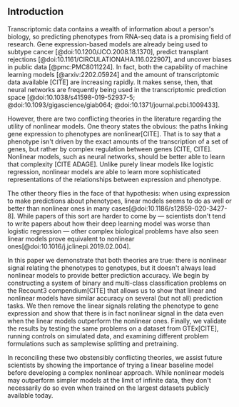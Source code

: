 ## Introduction

Transcriptomic data contains a wealth of information about a person's biology, so predicting phenotypes from RNA-seq data is a promising field of research.
Gene expression-based models are already being used to subtype cancer [@doi:10.1200/JCO.2008.18.1370], predict transplant rejections [@doi:10.1161/CIRCULATIONAHA.116.022907], and uncover biases in public data [@pmc:PMC8011224].
In fact, both the capability of machine learning models [@arxiv:2202.05924] and the amount of transcriptomic data available [CITE] are increasing rapidly.
It makes sense, then, that neural networks are frequently being used in the transcriptomic prediction space [@doi:10.1038/s41598-019-52937-5; @doi:10.1093/gigascience/giab064; @doi:10.1371/journal.pcbi.1009433].

However, there are two conflicting theories in the literature regarding the utility of nonlinear models.
One theory states the obvious: the paths linking gene expression to phenotypes are nonlinear[CITE].
That is to say that a phenotype isn't driven by the exact amounts of the transcription of a set of genes, but rather by complex regulation between genes [CITE, CITE].
Nonlinear models, such as neural networks, should be better able to learn that complexity [CITE ADAGE].
Unlike purely linear models like logistic regression, nonlinear models are able to learn more sophisticated representations of the relationships between expression and phenotype.

The other theory flies in the face of that hypothesis: when using expression to make predictions about phenotypes, linear models seems to do as well or better than nonlinear ones in many cases[@doi:10.1186/s12859-020-3427-8].
While papers of this sort are harder to come by — scientists don't tend to write papers about how their deep learning model was worse than logistic regression — other complex biological problems have also seen linear models prove equivalent to nonlinear ones[@doi:10.1016/j.jclinepi.2019.02.004].

In this paper we demonstrate that both theories are true: there is nonlinear signal relating the phenotypes to genotypes, but it doesn't always lead nonlinear models to provide better prediction accuracy.
We begin by constructing a system of binary and multi-class classification problems on the Recount3 compendium[CITE] that allows us to show that linear and nonlinear models have similar accuracy on several (but not all) prediction tasks.
We then remove the linear signals relating the phenotype to gene expression and show that there is in fact nonlinear signal in the data even when the linear models outperform the nonlinear ones.
Finally, we validate the results by testing the same problems on a dataset from GTEx[CITE], running controls on simulated data, and examining different problem formulations such as samplewise splitting and pretraining.

In reconciling these two obstensibly conflicting theories, we assist future scientists by showing the importance of trying a linear baseline model before developing a complex nonlinear approach.
While nonlinear models may outperform simpler models at the limit of infinite data, they don't necessarily do so even when trained on the largest datasets publicly available today.
